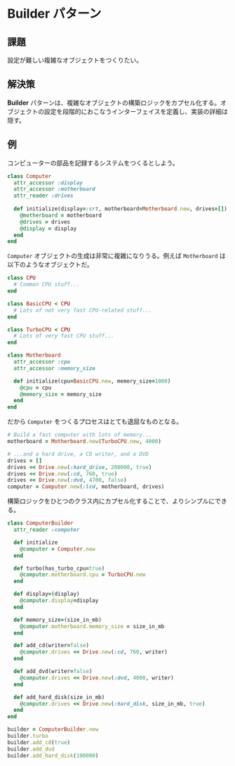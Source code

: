 # Builder パターン

## 課題
設定が難しい複雑なオブジェクトをつくりたい。

## 解決策
**Builder** パターンは、複雑なオブジェクトの構築ロジックをカプセル化する。オブジェクトの設定を段階的におこなうインターフェイスを定義し、実装の詳細は隠す。

## 例
コンピューターの部品を記録するシステムをつくるとしよう。

```ruby
class Computer
  attr_accessor :display
  attr_accessor :motherboard
  attr_reader :drives
  
  def initialize(display=:crt, motherboard=Motherboard.new, drives=[])
    @motherboard = motherboard
    @drives = drives
    @display = display
  end
end
```

`Computer` オブジェクトの生成は非常に複雑になりうる。例えば `Motherboard` は以下のようなオブジェクトだ。

```ruby
class CPU
  # Common CPU stuff...
end

class BasicCPU < CPU
  # Lots of not very fast CPU-related stuff...
end

class TurboCPU < CPU
  # Lots of very fast CPU stuff...
end

class Motherboard
  attr_accessor :cpu
  attr_accessor :memory_size

  def initialize(cpu=BasicCPU.new, memory_size=1000)
    @cpu = cpu
    @memory_size = memory_size
  end
end
```

だから `Computer` をつくるプロセスはとても退屈なものとなる。

```ruby
# Build a fast computer with lots of memory...
motherboard = Motherboard.new(TurboCPU.new, 4000)

# ...and a hard drive, a CD writer, and a DVD
drives = []
drives << Drive.new(:hard_drive, 200000, true)
drives << Drive.new(:cd, 760, true)
drives << Drive.new(:dvd, 4700, false)
computer = Computer.new(:lcd, motherboard, drives)
```

構築ロジックをひとつのクラス内にカプセル化することで、よりシンプルにできる。

```ruby
class ComputerBuilder
  attr_reader :computer

  def initialize
    @computer = Computer.new
  end

  def turbo(has_turbo_cpu=true)
    @computer.motherboard.cpu = TurboCPU.new
  end

  def display=(display)
    @computer.display=display
  end

  def memory_size=(size_in_mb)
    @computer.motherboard.memory_size = size_in_mb
  end

  def add_cd(writer=false)
    @computer.drives << Drive.new(:cd, 760, writer)
  end

  def add_dvd(writer=false)
    @computer.drives << Drive.new(:dvd, 4000, writer)
  end

  def add_hard_disk(size_in_mb)
    @computer.drives << Drive.new(:hard_disk, size_in_mb, true)
  end
end

builder = ComputerBuilder.new
builder.turbo
builder.add_cd(true)
builder.add_dvd
builder.add_hard_disk(100000)
```
